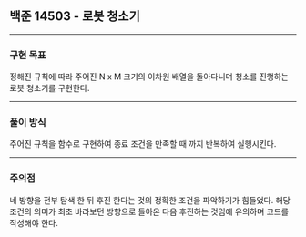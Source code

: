 ## 백준 14503 - 로봇 청소기

***

### 구현 목표

정해진 규칙에 따라 주어진 N x M 크기의 이차원 배열을 돌아다니며 청소를 진행하는 로봇 청소기를 구현한다.

***

### 풀이 방식

주어진 규칙을 함수로 구현하여 종료 조건을 만족할 때 까지 반복하여 실행시킨다.

***

### 주의점

네 방향을 전부 탐색 한 뒤 후진 한다는 것의 정확한 조건을 파악하기가 힘들었다. 해당 조건의 의미가 최초 바라보던 방향으로 돌아온 다음 후진하는 것임에 유의하며 코드를 작성해야 한다.
